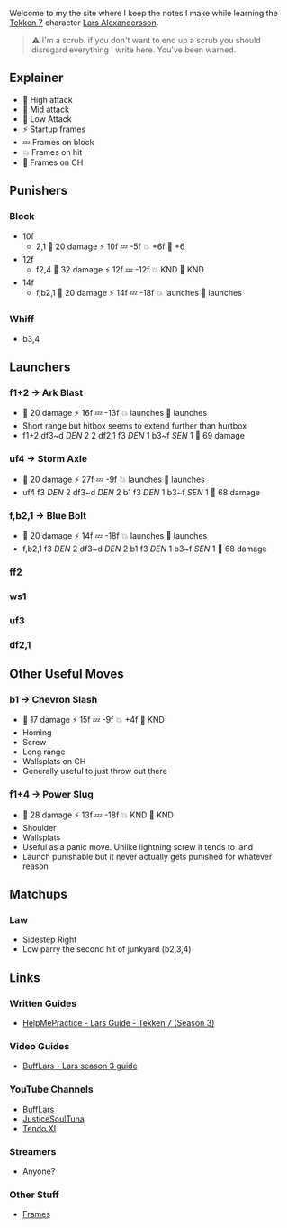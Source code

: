 Welcome to my the site where I keep the notes I make while learning the [Tekken 7](https://en.wikipedia.org/wiki/Tekken_7) character [Lars Alexandersson](https://en.wikipedia.org/wiki/Lars_Alexandersson).

> :warning: I'm a scrub. if you don't want to end up a scrub you should disregard everything I write here. You've been warned.

## Explainer

- :purple_heart: High attack
- :yellow_heart: Mid attack
- :blue_heart: Low Attack
- :zap: Startup frames
- :zzz: Frames on block
- :boom: Frames on hit
- :anger: Frames on CH

## Punishers

### Block

- 10f
  - 2,1 :purple_heart: 20 damage :zap: 10f :zzz: -5f :boom: +6f :anger: +6
- 12f
  - f2,4 :purple_heart: 32 damage :zap: 12f :zzz: -12f :boom: KND :anger: KND
- 14f
  - f,b2,1 :yellow_heart: 20 damage :zap: 14f :zzz: -18f :boom: launches :anger: launches

### Whiff

- b3,4

## Launchers

### f1+2 &rarr; Ark Blast

- :yellow_heart: 20 damage :zap: 16f :zzz: -13f :boom: launches :anger: launches
- Short range but hitbox seems to extend further than hurtbox
- f1+2 df3\~d *DEN* 2 2 df2,1 f3 *DEN* 1 b3\~f *SEN* 1 :yellow_heart: 69 damage

### uf4 &rarr; Storm Axle

- :yellow_heart: 20 damage :zap: 27f :zzz: -9f :boom: launches :anger: launches
- uf4 f3 *DEN* 2 df3\~d *DEN* 2 b1 f3 *DEN* 1 b3\~f *SEN* 1 :yellow_heart: 68 damage

### f,b2,1 &rarr; Blue Bolt

- :yellow_heart: 20 damage :zap: 14f :zzz: -18f :boom: launches :anger: launches
- f,b2,1 f3 *DEN* 2 df3\~d *DEN* 2 b1 f3 *DEN* 1 b3\~f *SEN* 1 :yellow_heart: 68 damage

### ff2

### ws1

### uf3

### df2,1

## Other Useful Moves

### b1 &rarr; Chevron Slash

- :yellow_heart: 17 damage :zap: 15f :zzz: -9f :boom: +4f :anger: KND
- Homing
- Screw
- Long range
- Wallsplats on CH
- Generally useful to just throw out there

### f1+4 &rarr; Power Slug

- :yellow_heart: 28 damage :zap: 13f :zzz: -18f :boom: KND :anger: KND
- Shoulder
- Wallsplats
- Useful as a panic move. Unlike lightning screw it tends to land
- Launch punishable but it never actually gets punished for whatever reason

## Matchups

### Law

- Sidestep Right
- Low parry the second hit of junkyard (b2,3,4)

## Links

### Written Guides

- [HelpMePractice - Lars Guide - Tekken 7 (Season 3)](https://docs.google.com/document/d/1OUvKXID4n4a2XuFL7qJWBLlU_3C6rBu_Cb4MxWHrP5o/edit?usp=drivesdk)

### Video Guides

- [BuffLars - Lars season 3 guide](https://www.youtube.com/watch?v=60D7B4Sk1e0)

### YouTube Channels

- [BuffLars](https://www.youtube.com/user/JFRAC601)
- [JusticeSoulTuna](https://www.youtube.com/user/TheSoulOfBasement15)
- [Tendo XI](https://www.youtube.com/user/SuperNicksonic)

### Streamers

- Anyone?

### Other Stuff

- [Frames](http://rbnorway.org/lars-t7-frames/)
